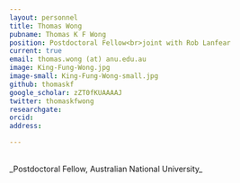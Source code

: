 ```yaml
---
layout: personnel
title: Thomas Wong
pubname: Thomas K F Wong
position: Postdoctoral Fellow<br>joint with Rob Lanfear
current: true
email: thomas.wong (at) anu.edu.au
image: King-Fung-Wong.jpg
image-small: King-Fung-Wong-small.jpg
github: thomaskf
google_scholar: zZT0fKUAAAAJ
twitter: thomaskfwong
researchgate: 
orcid: 
address: 

---
```


<br>
_Postdoctoral Fellow, Australian National University_